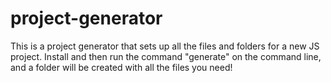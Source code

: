 # project-generator
This is a project generator that sets up all the files and folders for a new JS project.
Install and then run the command "generate" on the command line, and a folder will be created with all the files you need!
